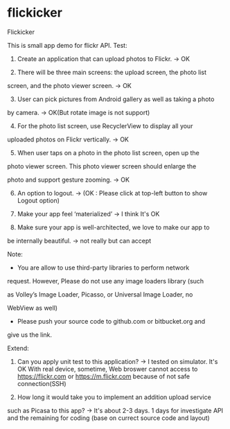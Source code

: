 # flickicker
Flickicker

This is small app demo for flickr API. 
Test:

1. Create an application that can upload photos to Flickr. -> OK

2. There will be three main screens: the upload screen, the photo list

screen, and the photo viewer screen. -> OK

3. User can pick pictures from Android gallery as well as taking a photo

by camera. -> OK(But rotate image is not support)

4. For the photo list screen, use RecyclerView to display all your

uploaded photos on Flickr vertically. -> OK

5. When user taps on a photo in the photo list screen, open up the

photo viewer screen. This photo viewer screen should enlarge the

photo and support gesture zooming. -> OK

6. An option to logout. -> (OK : Please click at top-left button to show Logout option)

7. Make your app feel ‘materialized’ -> I think It's OK

8. Make sure your app is well-architected, we love to make our app to

be internally beautiful. -> not really but can accept

Note:

- You are allow to use third-party libraries to perform network

request. However, Please do not use any image loaders library (such

as Volley’s Image Loader, Picasso, or Universal Image Loader, no

WebView as well)

- Please push your source code to github.com or bitbucket.org and

give us the link.

Extend:

1. Can you apply unit test to this application? 
-> I tested on simulator. It's OK
With real device, sometime, Web broswer cannot access to https://flickr.com or https://m.flickr.com because of not safe connection(SSH)

2. How long it would take you to implement an addition upload service

such as Picasa to this app?
-> It's about 2-3 days. 1 days for investigate API and the remaining for coding (base on currect source code and layout) 
